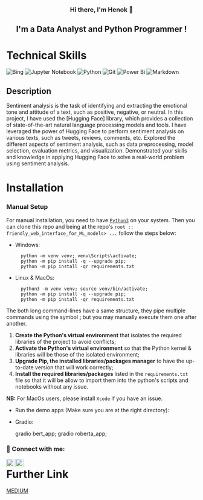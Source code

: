 <h3 align="center">
Hi there, I'm <b>Henok</b> 👋 
</h3>  

<h2 align="center">
I'm a Data Analyst and Python Programmer !
</h2> 

# Technical Skills 
![Bing](https://img.shields.io/badge/Microsoft%20Bing-258FFA?style=for-the-badge&logo=Microsoft%20Bing&logoColor=white)
![Jupyter Notebook](https://img.shields.io/badge/jupyter-%23FA0F00.svg?style=for-the-badge&logo=jupyter&logoColor=white)
![Python](https://img.shields.io/badge/python-3670A0?style=for-the-badge&logo=python&logoColor=ffdd54)
![Git](https://img.shields.io/badge/git-%23F05033.svg?style=for-the-badge&logo=git&logoColor=white)
![Power Bi](https://img.shields.io/badge/power_bi-F2C811?style=for-the-badge&logo=powerbi&logoColor=black)
![Markdown](https://img.shields.io/badge/markdown-%23000000.svg?style=for-the-badge&logo=markdown&logoColor=white)

## Description

Sentiment analysis is the task of identifying and extracting the emotional tone and attitude of a text, such as positive, negative, or neutral. In this project, I have used the [Hugging Face] library, which provides a collection of state-of-the-art natural language processing models and tools. I have leveraged the power of Hugging Face to perform sentiment analysis on various texts, such as tweets, reviews, comments, etc. Explored the different aspects of sentiment analysis, such as data preprocessing, model selection, evaluation metrics, and visualization. Demonstrated your skills and knowledge in applying Hugging Face to solve a real-world problem using sentiment analysis.

# Installation


### Manual Setup

For manual installation, you need to have [`Python3`](https://www.python.org/) on your system. Then you can clone this repo and being at the repo's `root :: friendly_web_interface_for_ML_models> ...`  follow the steps below:

- Windows:
        
        python -m venv venv; venv\Scripts\activate;
        python -m pip install -q --upgrade pip;
        python -m pip install -qr requirements.txt
  
- Linux & MacOs:
        
        python3 -m venv venv; source venv/bin/activate;
        python -m pip install -q --upgrade pip;
        python -m pip install -qr requirements.txt
The both long command-lines have a same structure, they pipe multiple commands using the symbol **;** but you may manually execute them one after another.

1. **Create the Python's virtual environment** that isolates the required libraries of the project to avoid conflicts;
2. **Activate the Python's virtual environment** so that the Python kernel & libraries will be those of the isolated environment;
3. **Upgrade Pip, the installed libraries/packages manager** to have the up-to-date version that will work correctly;
4. **Install the required libraries/packages** listed in the `requirements.txt` file so that it will be allow to import them into the python's scripts and notebooks without any issue.

**NB:** For MacOs users, please install `Xcode` if you have an issue.

- Run the demo apps (Make sure you are at the right directory):
        
- Gradio:
    
     gradio  bert_app;
     gradio  roberta_app;
  

### 🤝 Connect with me:

<a href="https://www.linkedin.com/in/henok-solomon-a3b537206"><img align="left" src="https://raw.githubusercontent.com/yushi1007/yushi1007/main/images/linkedin.svg" alt="Yu Shi | LinkedIn" width="21px"/></a>
<a href="https://medium.com/@heneyr24/sentiment-analysis-784992f52b85"><img align="left" 
src="https://raw.githubusercontent.com/yushi1007/yushi1007/main/images/medium.svg" alt="Yu Shi | Medium" width="21px"/>
</a>


# 

# Further Link
[MEDIUM](https://medium.com/@heneyr24/time-series-prediction-2c659b39356e?source=friends_link&sk=5c59b70a5e35ee9d5c59a382d9ab1919)
